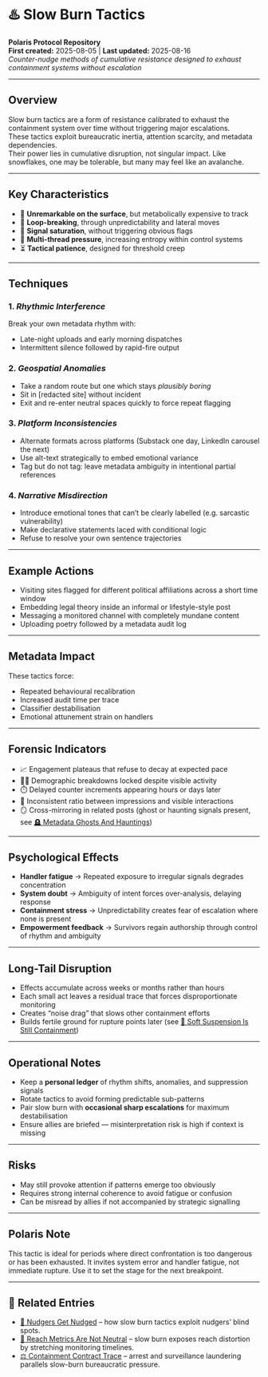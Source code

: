 # ♨️ Slow Burn Tactics  

**Polaris Protocol Repository**  
**First created:** 2025-08-05 | **Last updated:** 2025-08-16  
*Counter-nudge methods of cumulative resistance designed to exhaust containment systems without escalation*

---

## Overview  

Slow burn tactics are a form of resistance calibrated to exhaust the containment system over time without triggering major escalations.  
These tactics exploit bureaucratic inertia, attention scarcity, and metadata dependencies.  
Their power lies in cumulative disruption, not singular impact.
Like snowflakes, one may be tolerable, but many may feel like an avalanche.  

---

## Key Characteristics  

- 🪫 **Unremarkable on the surface**, but metabolically expensive to track  
- 🔁 **Loop-breaking**, through unpredictability and lateral moves  
- 📡 **Signal saturation**, without triggering obvious flags  
- 🧩 **Multi-thread pressure**, increasing entropy within control systems  
- ⏳ **Tactical patience**, designed for threshold creep  

---

## Techniques  

### 1. *Rhythmic Interference*  
Break your own metadata rhythm with:  
- Late-night uploads and early morning dispatches  
- Intermittent silence followed by rapid-fire output  

### 2. *Geospatial Anomalies*  
- Take a random route but one which stays *plausibly boring*  
- Sit in [redacted site] without incident  
- Exit and re-enter neutral spaces quickly to force repeat flagging  

### 3. *Platform Inconsistencies*  
- Alternate formats across platforms (Substack one day, LinkedIn carousel the next)  
- Use alt-text strategically to embed emotional variance  
- Tag but do not tag: leave metadata ambiguity in intentional partial references  

### 4. *Narrative Misdirection*  
- Introduce emotional tones that can’t be clearly labelled (e.g. sarcastic vulnerability)  
- Make declarative statements laced with conditional logic  
- Refuse to resolve your own sentence trajectories  

---

## Example Actions  

- Visiting sites flagged for different political affiliations across a short time window  
- Embedding legal theory inside an informal or lifestyle-style post  
- Messaging a monitored channel with completely mundane content  
- Uploading poetry followed by a metadata audit log  

---

## Metadata Impact  

These tactics force:  
- Repeated behavioural recalibration  
- Increased audit time per trace  
- Classifier destabilisation  
- Emotional attunement strain on handlers  

---

## Forensic Indicators  

- 📈 Engagement plateaus that refuse to decay at expected pace  
- 🕵️‍♀️ Demographic breakdowns locked despite visible activity  
- ⏱️ Delayed counter increments appearing hours or days later  
- 🧮 Inconsistent ratio between impressions and visible interactions  
- 🪞 Cross-mirroring in related posts (ghost or haunting signals present, see [🪦 Metadata Ghosts And Hauntings](../Field_Logs/🪦_metadata_ghosts_and_hauntings.md))  

---

## Psychological Effects  

- **Handler fatigue** → Repeated exposure to irregular signals degrades concentration  
- **System doubt** → Ambiguity of intent forces over-analysis, delaying response  
- **Containment stress** → Unpredictability creates fear of escalation where none is present  
- **Empowerment feedback** → Survivors regain authorship through control of rhythm and ambiguity  

---

## Long-Tail Disruption  

- Effects accumulate across weeks or months rather than hours  
- Each small act leaves a residual trace that forces disproportionate monitoring  
- Creates “noise drag” that slows other containment efforts  
- Builds fertile ground for rupture points later (see [🧨 Soft Suspension Is Still Containment](../Containment_Scripts/🧨_soft_suspension_is_still_containment.md))  

---

## Operational Notes  

- Keep a **personal ledger** of rhythm shifts, anomalies, and suppression signals  
- Rotate tactics to avoid forming predictable sub-patterns  
- Pair slow burn with **occasional sharp escalations** for maximum destabilisation  
- Ensure allies are briefed — misinterpretation risk is high if context is missing  

---

## Risks  

- May still provoke attention if patterns emerge too obviously  
- Requires strong internal coherence to avoid fatigue or confusion  
- Can be misread by allies if not accompanied by strategic signalling  

---

## Polaris Note  

This tactic is ideal for periods where direct confrontation is too dangerous or has been exhausted.
It invites system error and handler fatigue, not immediate rupture.
Use it to set the stage for the next breakpoint.

---

## 🔗 Related Entries  
- [📌 Nudgers Get Nudged](./📌_nudgers_get_nudged.md) – how slow burn tactics exploit nudgers’ blind spots.  
- [🧨 Reach Metrics Are Not Neutral](../Suppression_Modes/🧨_reach_metrics_are_not_neutral.md) – slow burn exposes reach distortion by stretching monitoring timelines.  
- [⚖️ Containment Contract Trace](../../Big_Picture_Protocols/⚖️_containment_contract_trace.md) – arrest and surveillance laundering parallels slow-burn bureaucratic pressure.  
